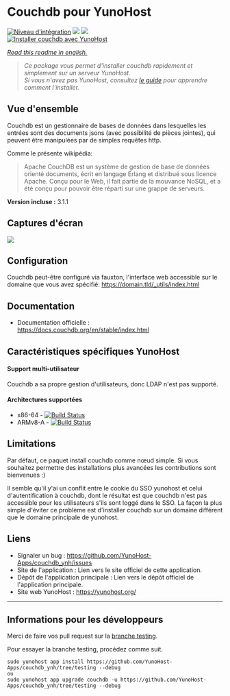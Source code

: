 # Couchdb pour YunoHost

[![Niveau d'intégration](https://dash.yunohost.org/integration/couchdb.svg)](https://dash.yunohost.org/appci/app/couchdb) ![](https://ci-apps.yunohost.org/ci/badges/couchdb.status.svg) ![](https://ci-apps.yunohost.org/ci/badges/couchdb.maintain.svg)  
[![Installer couchdb avec YunoHost](https://install-app.yunohost.org/install-with-yunohost.svg)](https://install-app.yunohost.org/?app=couchdb)

*[Read this readme in english.](./README.md)*

> *Ce package vous permet d'installer couchdb rapidement et simplement sur un serveur YunoHost.  
Si vous n'avez pas YunoHost, consultez [le guide](https://yunohost.org/#/install) pour apprendre comment l'installer.*

## Vue d'ensemble

Couchdb est un gestionnaire de bases de données dans lesquelles les entrées sont des documents jsons (avec possibilité de pièces jointes), qui peuvent être manipulées par de simples requêtes http.

Comme le présente wikipédia:
> Apache CouchDB est un système de gestion de base de données orienté documents, écrit en langage Erlang et distribué sous licence Apache.
> Conçu pour le Web, il fait partie de la mouvance NoSQL, et a été conçu pour pouvoir être réparti sur une grappe de serveurs.

**Version incluse :** 3.1.1


## Captures d'écran

![](https://upload.wikimedia.org/wikipedia/commons/c/c5/Apache_CouchDB_v2.1.1_Fauxton_Console.png)


## Configuration

Couchdb peut-être configuré via fauxton, l'interface web accessible sur le domaine que vous avez spécifié: https://domain.tld/_utils/index.html


## Documentation

 * Documentation officielle : https://docs.couchdb.org/en/stable/index.html


## Caractéristiques spécifiques YunoHost

#### Support multi-utilisateur

Couchdb a sa propre gestion d'utilisateurs, donc LDAP n'est pas supporté.

#### Architectures supportées

* x86-64 - [![Build Status](https://ci-apps.yunohost.org/ci/logs/couchdb%20%28Apps%29.svg)](https://ci-apps.yunohost.org/ci/apps/couchdb/)
* ARMv8-A - [![Build Status](https://ci-apps-arm.yunohost.org/ci/logs/couchdb%20%28Apps%29.svg)](https://ci-apps-arm.yunohost.org/ci/apps/couchdb/)


## Limitations

Par défaut, ce paquet install couchdb comme nœud simple. Si vous souhaitez permettre des installations plus avancées les contributions sont bienvenues :)

Il semble qu'il y'ai un conflit entre le cookie du SSO yunohost et celui d'autentification à couchdb, dont le résultat est que couchdb n'est pas accessible pour les utilisateurs s'ils sont loggé dans le SSO. La façon la plus simple d'éviter ce problème est d'installer couchdb sur un domaine différent que le domaine principale de yunohost.


## Liens

 * Signaler un bug : https://github.com/YunoHost-Apps/couchdb_ynh/issues
 * Site de l'application : Lien vers le site officiel de cette application.
 * Dépôt de l'application principale : Lien vers le dépôt officiel de l'application principale.
 * Site web YunoHost : https://yunohost.org/

---

## Informations pour les développeurs

Merci de faire vos pull request sur la [branche testing](https://github.com/YunoHost-Apps/couchdb_ynh/tree/testing).

Pour essayer la branche testing, procédez comme suit.
```
sudo yunohost app install https://github.com/YunoHost-Apps/couchdb_ynh/tree/testing --debug
ou
sudo yunohost app upgrade couchdb -u https://github.com/YunoHost-Apps/couchdb_ynh/tree/testing --debug
```
